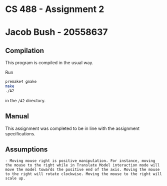 # CS 488 - Assignment 2
# Jacob Bush - 20558637

## Compilation
This program is compiled in the usual way.

Run
```sh
premake4 gmake
make
./A2
```
in the `/A2` directory.

## Manual
This assignment was completed to be in line with the assignment specifications.

## Assumptions
	- Moving mouse right is positive manipulation. For instance, moving the mouse to the right while in Translate Model interaction mode will move the model towards the positive end of the axis. Moving the mouse to the right will rotate clockwise. Moving the mouse to the right will scale up.
